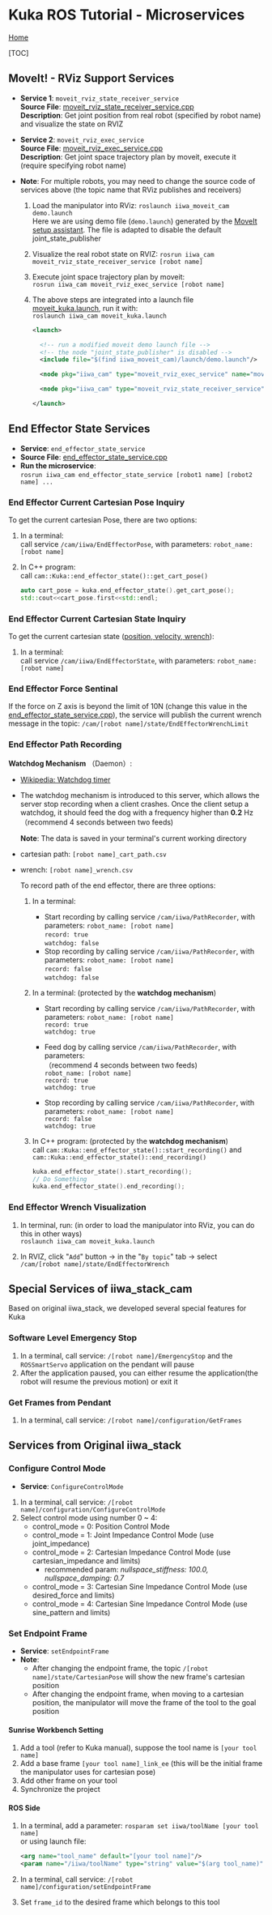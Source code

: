 # Kuka ROS Tutorial - Microservices

[Home](../README.md)

[TOC]

## MoveIt! - RViz Support Services

- **Service 1**: `moveit_rviz_state_receiver_service`  
   **Source File**: [moveit_rviz_state_receiver_service.cpp](../src/utilities/moveit_rviz_state_receiver_service.cpp)  
   **Description**: Get joint position from real robot (specified by robot name) and visualize the state on RVIZ

- **Service 2**: `moveit_rviz_exec_service`  
   **Source File**: [moveit_rviz_exec_service.cpp](../src/utilities/moveit_rviz_exec_service.cpp)  
   **Description**: Get joint space trajectory plan by moveit, execute it (require specifying robot name)

- **Note**: For multiple robots, you may need to change the source code of services above (the topic name that RViz publishes and receivers)

  1. Load the manipulator into RViz:
    `roslaunch iiwa_moveit_cam demo.launch`  
    Here we are using demo file (`demo.launch`) generated by the [MoveIt setup assistant](http://docs.ros.org/en/kinetic/api/moveit_tutorials/html/doc/setup_assistant/setup_assistant_tutorial.html).
    The  file is adapted to disable the default joint_state_publisher

  2. Visualize the real robot state on RVIZ:
    `rosrun iiwa_cam moveit_rviz_state_receiver_service [robot name]`  

  3. Execute joint space trajectory plan by moveit:  
    `rosrun iiwa_cam moveit_rviz_exec_service [robot name]`

  4. The above steps are integrated into a launch file [moveit_kuka.launch](../launch/moveit_kuka.launch), run it with:  
    `roslaunch iiwa_cam moveit_kuka.launch`

      ```xml
      <launch>

        <!-- run a modified moveit demo launch file -->
        <!-- the node "joint_state_publisher" is disabled -->
        <include file="$(find iiwa_moveit_cam)/launch/demo.launch"/>

        <node pkg="iiwa_cam" type="moveit_rviz_exec_service" name="moveit_rviz_exec_service" output="screen"/>
      
        <node pkg="iiwa_cam" type="moveit_rviz_state_receiver_service" name="moveit_rviz_state_receiver_service" output="screen"/>

      </launch>

      ```

## End Effector State Services

- **Service**: `end_effector_state_service`  
- **Source File**: [end_effector_state_service.cpp](../src/utilities/end_effector_state_service.cpp)  
- **Run the microservice**:  
    `rosrun iiwa_cam end_effector_state_service [robot1 name] [robot2 name] ...`  

### End Effector Current Cartesian Pose Inquiry

To get the current cartesian Pose, there are two options:

  1. In a terminal:  
    call service `/cam/iiwa/EndEffectorPose`, with parameters:
    `robot_name: [robot name]`  

  2. In C++ program:  
    call `cam::Kuka::end_effector_state()::get_cart_pose()`

      ```cpp
      auto cart_pose = kuka.end_effector_state().get_cart_pose();
      std::cout<<cart_pose.first<<std::endl;
      ```

### End Effector Current Cartesian State Inquiry

To get the current cartesian state ([position, velocity, wrench](../srv/EndEffectorState.srv)):

  1. In a terminal:  
    call service `/cam/iiwa/EndEffectorState`, with parameters:
    `robot_name: [robot name]`  

### End Effector Force Sentinal

If the force on Z axis is beyond the limit of 10N (change this value in the [end_effector_state_service.cpp](../src/utilities/end_effector_state_service.cpp)), the service will publish the current wrench message in the topic:
`/cam/[robot name]/state/EndEffectorWrenchLimit`

### End Effector Path Recording

  **Watchdog Mechanism** （Daemon）:  

- [Wikipedia: Watchdog timer](https://en.wikipedia.org/wiki/Watchdog_timer)
- The watchdog mechanism is introduced to this server, which allows the server stop recording when a client crashes. Once the client setup a watchdog, it should feed the dog with a frequency higher than **0.2** Hz （recommend 4 seconds between two feeds)

  **Note**: The data is saved in your terminal's current working directory  

- cartesian path: `[robot name]_cart_path.csv`  
- wrench: `[robot name]_wrench.csv`  

  To record path of the end effector, there are three options:
  
  1. In a terminal:
      - Start recording by calling service `/cam/iiwa/PathRecorder`, with parameters:
      `robot_name: [robot name]`  
      `record: true`  
      `watchdog: false`
      - Stop recording by calling service `/cam/iiwa/PathRecorder`, with parameters:
      `robot_name: [robot name]`  
      `record: false`  
      `watchdog: false`  

  2. In a terminal: (protected by the **watchdog mechanism**)  
      - Start recording by calling service `/cam/iiwa/PathRecorder`, with parameters:
      `robot_name: [robot name]`  
      `record: true`  
      `watchdog: true`

      - Feed dog by calling service `/cam/iiwa/PathRecorder`, with parameters:  
      （recommend 4 seconds between two feeds)  
      `robot_name: [robot name]`  
      `record: true`  
      `watchdog: true`

      - Stop recording by calling service `/cam/iiwa/PathRecorder`, with parameters:
      `robot_name: [robot name]`  
      `record: false`  
      `watchdog: true`  

  3. In C++ program: (protected by the **watchdog mechanism**)  
    call `cam::Kuka::end_effector_state()::start_recording()` and `cam::Kuka::end_effector_state()::end_recording()`

      ```cpp
      kuka.end_effector_state().start_recording();
      // Do Something
      kuka.end_effector_state().end_recording();
      ```

### End Effector Wrench Visualization

  1. In terminal, run: (in order to load the manipulator into RViz, you can do this in other ways)  
    `roslaunch iiwa_cam moveit_kuka.launch`  

  2. In RVIZ, click "`Add`" button -> in the "`By topic`" tab -> select  
  `/cam/[robot name]/state/EndEffectorWrench`

## Special Services of iiwa_stack_cam

Based on original iiwa_stack, we developed several special features for Kuka

### Software Level Emergency Stop

1. In a terminal, call service: `/[robot name]/EmergencyStop` and the `ROSSmartServo` application on the pendant will pause
2. After the application paused, you can either resume the application(the robot will resume the previous motion) or exit it

### Get Frames from Pendant

1. In a terminal, call service: `/[robot name]/configuration/GetFrames`

## Services from Original iiwa_stack

### Configure Control Mode

- **Service**: `ConfigureControlMode`  

1. In a terminal, call service: `/[robot name]/configuration/ConfigureControlMode`
2. Select control mode using number 0 ~ 4:
    - control_mode = 0: Position Control Mode
    - control_mode = 1: Joint Impedance Control Mode (use joint_impedance)
    - control_mode = 2: Cartesian Impedance Control Mode (use cartesian_impedance and limits)
      - recommended param:  _nullspace_stiffness: 100.0, nullspace_damping: 0.7_
    - control_mode = 3: Cartesian Sine Impedance Control Mode (use desired_force and limits)
    - control_mode = 4: Cartesian Sine Impedance Control Mode (use sine_pattern and limits)

### Set Endpoint Frame

- **Service**: `setEndpointFrame`  
- **Note**:
  - After changing the endpoint frame, the topic `/[robot name]/state/CartesianPose` will show the new frame's cartesian position
  - After changing the endpoint frame, when moving to a cartesian position, the manipulator will move the frame of the tool to the goal position

#### Sunrise Workbench Setting

1. Add a tool (refer to Kuka manual), suppose the tool name is `[your tool name]`
2. Add a base frame `[your tool name]_link_ee`
    (this will be the initial frame the manipulator uses for cartesian pose)
3. Add other frame on your tool
4. Synchronize the project

#### ROS Side

1. In a terminal, add a parameter: `rosparam set iiwa/toolName [your tool name]`  
    or using launch file:

    ```xml
    <arg name="tool_name" default="[your tool name]"/>
    <param name="/iiwa/toolName" type="string" value="$(arg tool_name)" />
    ```

2. In a terminal, call service: `/[robot name]/configuration/setEndpointFrame`  
3. Set `frame_id` to the desired frame which belongs to this tool
